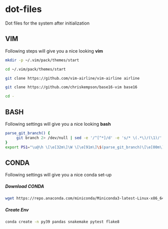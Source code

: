 # dot-files
Dot files for the system after initialization


## VIM
Following steps will give you a nice looking **vim**
```bash
mkdir -p ~/.vim/pack/themes/start

cd ~/.vim/pack/themes/start

git clone https://github.com/vim-airline/vim-airline airline

git clone https://github.com/chriskempson/base16-vim base16

cd -
```

## BASH
Following settings will give you a nice looking **bash**
```bash
parse_git_branch() {
     git branch 2> /dev/null | sed -e '/^[^*]/d' -e 's/* \(.*\)/(\1)/'
}
export PS1="\u@\h \[\e[32m\]\W \[\e[91m\]\$(parse_git_branch)\[\e[00m\]$ "
```

## CONDA
Following settings will give you a nice conda set-up
##### Download CONDA
```bash
wget https://repo.anaconda.com/miniconda/Miniconda3-latest-Linux-x86_64.sh
```

##### Create Env
```bash
conda create -n py39 pandas snakemake pytest flake8
```
